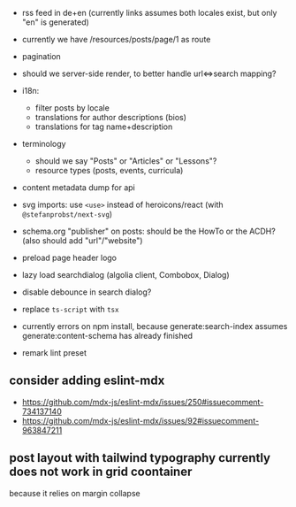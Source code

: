 - rss feed in de+en (currently links assumes both locales exist, but only "en" is generated)

- currently we have /resources/posts/page/1 as route

- pagination

- should we server-side render, to better handle url<=>search mapping?

- i18n:

  - filter posts by locale
  - translations for author descriptions (bios)
  - translations for tag name+description

- terminology

  - should we say "Posts" or "Articles" or "Lessons"?
  - resource types (posts, events, curricula)

- content metadata dump for api

- svg imports: use `<use>` instead of heroicons/react (with `@stefanprobst/next-svg`)

- schema.org "publisher" on posts: should be the HowTo or the ACDH? (also should add
  "url"/"website")

- preload page header logo

- lazy load searchdialog (algolia client, Combobox, Dialog)

- disable debounce in search dialog?

- replace `ts-script` with `tsx`

- currently errors on npm install, because generate:search-index assumes generate:content-schema has
  already finished

- remark lint preset

## consider adding eslint-mdx

- https://github.com/mdx-js/eslint-mdx/issues/250#issuecomment-734137140
- https://github.com/mdx-js/eslint-mdx/issues/92#issuecomment-963847211

## post layout with tailwind typography currently does not work in grid coontainer

because it relies on margin collapse
